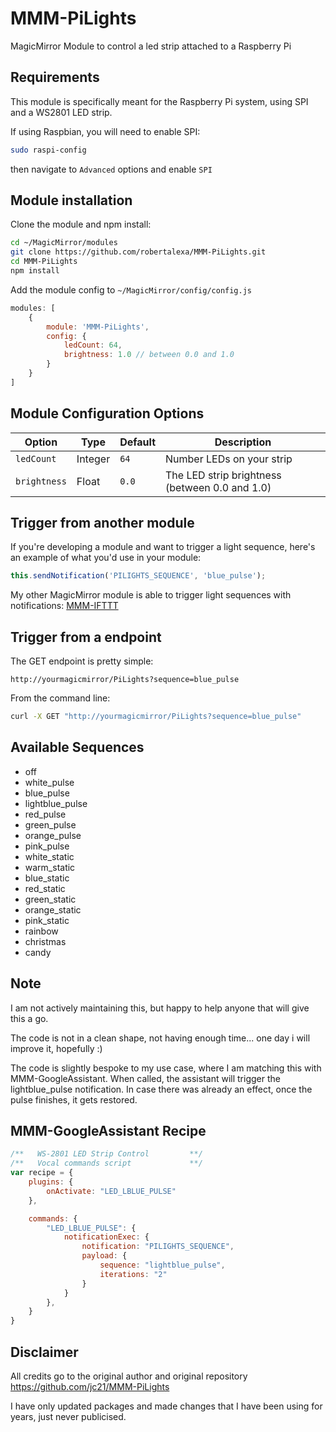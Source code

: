 # MMM-PiLights
MagicMirror Module to control a led strip attached to a Raspberry Pi


## Requirements

This module is specifically meant for the Raspberry Pi system, using SPI and a WS2801
LED strip.

If using Raspbian, you will need to enable SPI:

```bash
sudo raspi-config
```

then navigate to `Advanced` options and enable `SPI`


## Module installation

Clone the module and npm install:

```bash
cd ~/MagicMirror/modules
git clone https://github.com/robertalexa/MMM-PiLights.git
cd MMM-PiLights
npm install
```

Add the module config to `~/MagicMirror/config/config.js`

```javascript
modules: [
    {
        module: 'MMM-PiLights',
        config: {
            ledCount: 64,
            brightness: 1.0 // between 0.0 and 1.0
        }
    }
]
```


## Module Configuration Options

<table width="100%">
    <thead>
        <tr>
            <th>Option</th>
            <th>Type</th>
            <th>Default</th>
            <th width="100%">Description</th>
        </tr>
    <thead>
    <tbody>
        <tr>
            <td><code>ledCount</code></td>
            <td>Integer</td>
            <td><code>64</code></td>
            <td>Number LEDs on your strip</td>
        </tr>
        <tr>
            <td><code>brightness</code></td>
            <td>Float</td>
            <td><code>0.0</code></td>
            <td>The LED strip brightness (between 0.0 and 1.0)</td>
        </tr>
    </tbody>
</table>


## Trigger from another module

If you're developing a module and want to trigger a light sequence, here's an example of
what you'd use in your module:

```javascript
this.sendNotification('PILIGHTS_SEQUENCE', 'blue_pulse');
```

My other MagicMirror module is able to trigger light sequences with notifications:
[MMM-IFTTT](https://github.com/jc21/MMM-IFTTT)

## Trigger from a endpoint

The GET endpoint is pretty simple:

`http://yourmagicmirror/PiLights?sequence=blue_pulse`

From the command line:

```bash
curl -X GET "http://yourmagicmirror/PiLights?sequence=blue_pulse"
```

## Available Sequences

- off
- white_pulse
- blue_pulse
- lightblue_pulse
- red_pulse
- green_pulse
- orange_pulse
- pink_pulse
- white_static
- warm_static
- blue_static
- red_static
- green_static
- orange_static
- pink_static
- rainbow
- christmas
- candy

## Note
I am not actively maintaining this, but happy to help anyone that will give this a go.

The code is not in a clean shape, not having enough time... one day i will improve it, hopefully :)

The code is slightly bespoke to my use case, where I am matching this with MMM-GoogleAssistant. When called, the
assistant will trigger the lightblue_pulse notification. In case there was already an effect, once the pulse finishes,
it gets restored.

## MMM-GoogleAssistant Recipe
```js
/**   WS-2801 LED Strip Control  		**/
/**   Vocal commands script             **/
var recipe = {
    plugins: {
        onActivate: "LED_LBLUE_PULSE"
    },

    commands: {
        "LED_LBLUE_PULSE": {
            notificationExec: {
                notification: "PILIGHTS_SEQUENCE",
                payload: {
                    sequence: "lightblue_pulse",
                    iterations: "2"
                }
            }
        },
    }
}
```

## Disclaimer
All credits go to the original author and original repository https://github.com/jc21/MMM-PiLights

I have only updated packages and made changes that I have been using for years, just never publicised.
